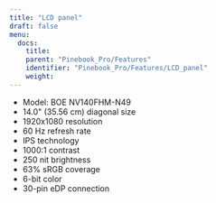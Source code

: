```yaml
---
title: "LCD panel"
draft: false
menu:
  docs:
    title:
    parent: "Pinebook_Pro/Features"
    identifier: "Pinebook_Pro/Features/LCD_panel"
    weight: 
---
```


* Model: BOE NV140FHM-N49
* 14.0" (35.56 cm) diagonal size
* 1920x1080 resolution
* 60 Hz refresh rate
* IPS technology
* 1000:1 contrast
* 250 nit brightness
* 63% sRGB coverage
* 6-bit color
* 30-pin eDP connection
